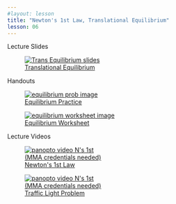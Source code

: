 ```yaml
---
#layout: lesson
title: "Newton's 1st Law, Translational Equilibrium"
lesson: 06
---
```


<div class="heading3"> Lecture Slides </div>

<div class="thumb_container">

  <a href="https://drive.google.com/file/d/1H9CIOG5nst1bFfAZ2aZwB2RN5GlDQOaJ/view" target="_blank">
    <figure class="thumblink">
      <img class="thumblink-img" src="{{site.baseurl}}/images/thumbs/L06.png" alt="Trans Equilibrium slides" >
      <figcaption class="thumblink-caption"> Translational Equilibrium </figcaption>
    </figure>
  </a>

</div>


<div class="heading3">
  Handouts
</div>

<div class="thumb_container">

  <a href="{{site.baseurl}}/handouts/h06_TransEquilibrium.pdf" target="_blank">
    <figure class="thumblink">
      <img class="thumblink-img-portrait" src="{{site.baseurl}}/images/thumbs/H06.png" alt="equilibrium prob image" >
      <figcaption class="thumblink-caption"> Equilibrium Practice </figcaption>
    </figure>
  </a>

  <a href="{{site.baseurl}}/handouts/h06_N1stPractice.pdf" target="_blank">
    <figure class="thumblink">
      <img class="thumblink-img-portrait" src="{{site.baseurl}}/images/thumbs/H06b.png" alt="equilibrium worksheet image" >
      <figcaption class="thumblink-caption"> Equilibrium Worksheet </figcaption>
    </figure>
  </a>

</div>


<div class="heading3">
  Lecture Videos
</div>

<div class="thumb_container">

  <a href="https://mma.hosted.panopto.com/Panopto/Pages/Viewer.aspx?id=43d4179f-4c3f-4f2c-8ff6-ae3c0186bdd1" target="_blank">
    <figure class="thumblink">
      <img class="thumblink-img"
    src="{{site.baseurl}}/images/thumbs/panopto_thumb.png"
    alt="panopto video N's 1st" >
      <figcaption class="thumblink-caption" style="width: 180px;">
     (MMA credentials needed) Newton's 1st Law </figcaption>
    </figure>
  </a>

  <a href="https://mma.hosted.panopto.com/Panopto/Pages/Viewer.aspx?id=36e668fa-4dd9-4eef-af7e-acd80137c336" target="_blank">
    <figure class="thumblink">
      <img class="thumblink-img"
    src="{{site.baseurl}}/images/thumbs/panopto_thumb.png"
    alt="panopto video N's 1st" >
      <figcaption class="thumblink-caption" style="width: 180px;">
     (MMA credentials needed) Traffic Light Problem </figcaption>
    </figure>
  </a>

</div>
